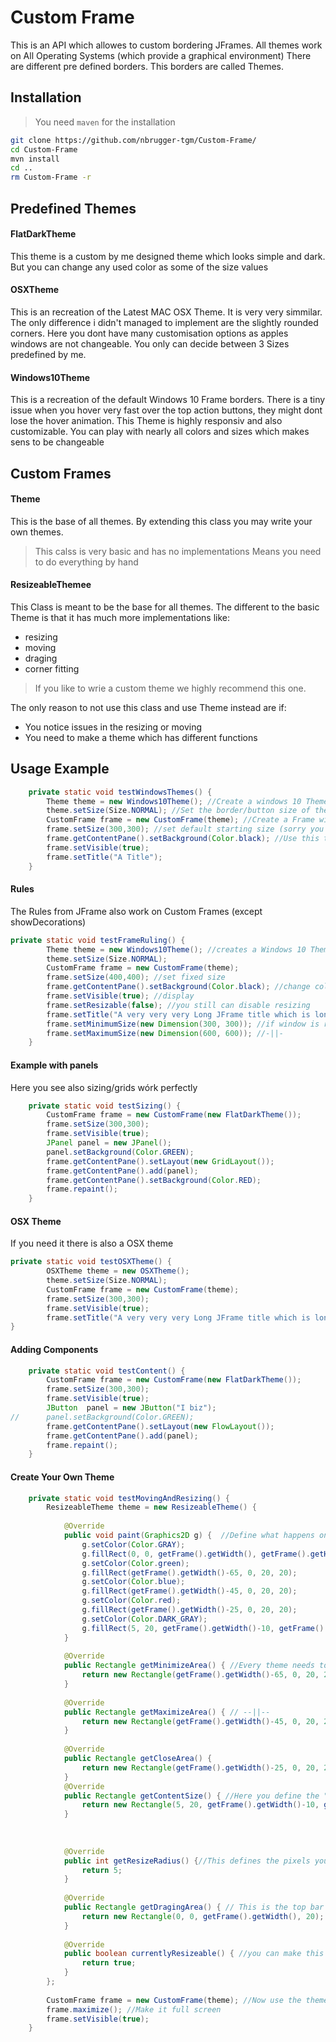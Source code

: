 # Custom Frame
This is an API which allowes to custom bordering JFrames.
All themes work on All Operating Systems (which provide a graphical environment)
There are different pre defined borders. This borders are called Themes.
## Installation
> You need `maven` for the installation
```bash
git clone https://github.com/nbrugger-tgm/Custom-Frame/
cd Custom-Frame
mvn install
cd ..
rm Custom-Frame -r
```
## Predefined Themes
#### FlatDarkTheme
This theme is a custom by me designed theme which looks simple and dark.
But you can change any used color as some of the size values
#### OSXTheme
This is an recreation of the Latest MAC OSX Theme. It is very very simmilar.
The only difference i didn't managed to implement are the slightly rounded corners.
Here you dont have many customisation options as apples windows are not changeable.
You only can decide between 3 Sizes predefined by me.
#### Windows10Theme
This is a recreation of the default Windows 10 Frame borders.
There is a tiny issue when you hover very fast over the top action buttons, they might dont lose the hover animation.
This Theme is highly responsiv and also customizable. You can play with nearly all colors and sizes which makes sens to be changeable
## Custom Frames
#### Theme
This is the base of all themes.
By extending this class you may write your own themes.
>This calss is very basic and has no implementations
Means you need to do everything by hand

#### ResizeableThemee
This Class is meant to be the base for all themes.
The different to the basic Theme is that it has much more implementations like:
- resizing
- moving
- draging
- corner fitting

> If you like to wrie a custom theme we highly recommend this one.

The only reason to not use this class and use Theme instead are if:

- You notice issues in the resizing or moving
- You need to make a theme which has different functions
## Usage Example
```java
	private static void testWindowsThemes() {
		Theme theme = new Windows10Theme(); //Create a windows 10 Theme (you can use any other theme)
		theme.setSize(Size.NORMAL); //Set the border/button size of the Theme
		CustomFrame frame = new CustomFrame(theme); //Create a Frame with this theme
		frame.setSize(300,300); //set default starting size (sorry you need this at the moment)
		frame.getContentPane().setBackground(Color.black); //Use this to do anything with the frame (add components)
		frame.setVisible(true);
		frame.setTitle("A Title");
	}

```

#### Rules
The Rules from JFrame also work on Custom Frames (except showDecorations)
```java
private static void testFrameRuling() {
		Theme theme = new Windows10Theme(); //creates a Windows 10 Theme
		theme.setSize(Size.NORMAL);
		CustomFrame frame = new CustomFrame(theme);
		frame.setSize(400,400); //set fixed size
		frame.getContentPane().setBackground(Color.black); //change color to see content pane
		frame.setVisible(true); //display
		frame.setResizable(false); //you still can disable resizing
		frame.setTitle("A very very very Long JFrame title which is longer than neccessary"); //long titles are ...ed
		frame.setMinimumSize(new Dimension(300, 300)); //if window is resizeable this rules work too
		frame.setMaximumSize(new Dimension(600, 600)); //-||-
	}
```

#### Example with panels
Here you see also sizing/grids wórk perfectly
```java
	private static void testSizing() {
		CustomFrame frame = new CustomFrame(new FlatDarkTheme());
		frame.setSize(300,300);
		frame.setVisible(true);
		JPanel panel = new JPanel();
		panel.setBackground(Color.GREEN);
		frame.getContentPane().setLayout(new GridLayout());
		frame.getContentPane().add(panel);
		frame.getContentPane().setBackground(Color.RED);
		frame.repaint();
	}
```
#### OSX Theme
If you need it there is also a OSX theme  
```java
private static void testOSXTheme() {
		OSXTheme theme = new OSXTheme();
		theme.setSize(Size.NORMAL);
		CustomFrame frame = new CustomFrame(theme);
		frame.setSize(300,300);
		frame.setVisible(true);
		frame.setTitle("A very very very Long JFrame title which is longer than neccessary"); //overflow handling works here too
}
```

#### Adding Components
```java
	private static void testContent() {
		CustomFrame frame = new CustomFrame(new FlatDarkTheme());
		frame.setSize(300,300);
		frame.setVisible(true);
		JButton	 panel = new JButton("I biz");
//		panel.setBackground(Color.GREEN);
		frame.getContentPane().setLayout(new FlowLayout());
		frame.getContentPane().add(panel);
		frame.repaint();
	}
``` 
#### Create Your Own Theme
```java
	private static void testMovingAndResizing() {
		ResizeableTheme theme = new ResizeableTheme() {
			
			@Override
			public void paint(Graphics2D g) {  //Define what happens on paint
				g.setColor(Color.GRAY);
				g.fillRect(0, 0, getFrame().getWidth(), getFrame().getHeight());
				g.setColor(Color.green);
				g.fillRect(getFrame().getWidth()-65, 0, 20, 20);
				g.setColor(Color.blue);
				g.fillRect(getFrame().getWidth()-45, 0, 20, 20);
				g.setColor(Color.red);
				g.fillRect(getFrame().getWidth()-25, 0, 20, 20);
				g.setColor(Color.DARK_GRAY);
				g.fillRect(5, 20, getFrame().getWidth()-10, getFrame().getHeight()-20);
			}
			
			@Override
			public Rectangle getMinimizeArea() { //Every theme needs to say where the resize/maximize/close button is
				return new Rectangle(getFrame().getWidth()-65, 0, 20, 20);
			}
			
			@Override
			public Rectangle getMaximizeArea() { // --||--
				return new Rectangle(getFrame().getWidth()-45, 0, 20, 20);
			}      
      
			@Override
			public Rectangle getCloseArea() {
				return new Rectangle(getFrame().getWidth()-25, 0, 20, 20);
			}
			@Override
			public Rectangle getContentSize() { //Here you define the "viewport" (the area inside the frame where components are added to)
				return new Rectangle(5, 20, getFrame().getWidth()-10, getFrame().getHeight()-20);
			}
			
			
			
			@Override
			public int getResizeRadius() {//This defines the pixels you (the cursor) are "allowed" to be away from the border to still be able to resize the window
				return 5;
			}
			
			@Override
			public Rectangle getDragingArea() { // This is the top bar which can be used to drag the Window around
				return new Rectangle(0, 0, getFrame().getWidth(), 20);
			}
			
			@Override
			public boolean currentlyResizeable() { //you can make this generic
				return true;
			}
		};
		
		CustomFrame frame = new CustomFrame(theme); //Now use the theme 
		frame.maximize(); //Make it full screen
		frame.setVisible(true);
	}
```
